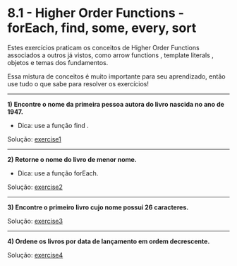 # 8.1 - Higher Order Functions - forEach, find, some, every, sort

Estes exercícios praticam os conceitos de Higher Order Functions associados a outros já vistos, como arrow functions , template literals , objetos e temas dos fundamentos. 

Essa mistura de conceitos é muito importante para seu aprendizado, então use tudo o que sabe para resolver os exercícios!

<hr>

**1) Encontre o nome da primeira pessoa autora do livro nascida no ano de 1947.**

* Dica: use a função find .

Solução: [exercise1](./exercise1.js)

<hr>

**2) Retorne o nome do livro de menor nome.**

* Dica: use a função forEach.

Solução: [exercise2](./exercise2.js)

<hr>

**3) Encontre o primeiro livro cujo nome possui 26 caracteres.**

Solução: [exercise3](./exercise3.js)

<hr>

**4) Ordene os livros por data de lançamento em ordem decrescente.**

Solução: [exercise4](./exercise4.js)